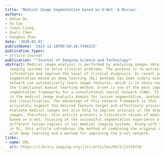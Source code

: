 ```yaml
---
title: 'Medical Image Segmentation based on U-Net: A Review'
authors:
- Getao Du
- Xu Cao
- Jimin Liang
- Xueli Chen
- Yonghua Zhan
date: '2020-01-01'
publishDate: '2023-12-18T09:50:18.749633Z'
publication_types:
- article-journal
publication: '*Journal of Imaging Science and Technology*'
abstract: Medical image analysis is performed by analyzing images obtained by medical
  imaging systems to solve clinical problems. The purpose is to extract effective
  information and improve the level of clinical diagnosis. In recent years, automatic
  segmentation based on deep learning (DL) methods has been widely used, where a neural
  network can automatically learn image features, which is in sharp contrast with
  the traditional manual learning method. U-net is one of the most important semantic
  segmentation frameworks for a convolutional neural network (CNN). It is widely used
  in the medical image analysis domain for lesion segmentation, anatomical segmentation,
  and classification. The advantage of this network framework is that it can not only
  accurately segment the desired feature target and effectively process and objectively
  evaluate medical images but also help to improve accuracy in the diagnosis by medical
  images. Therefore, this article presents a literature review of medical image segmentation
  based on U-net, focusing on the successful segmentation experience of U-net for
  different lesion regions in six medical imaging systems. Along with the latest advances
  in DL, this article introduces the method of combining the original U-net architecture
  with deep learning and a method for improving the U-net network.
links:
- name: URL
  url: https://library.imaging.org/jist/articles/64/2/jist0710
---
```

